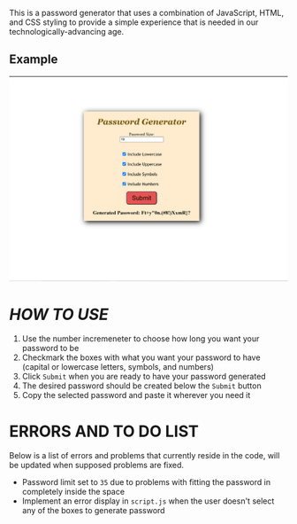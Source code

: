 This is a password generator that uses a combination of JavaScript, HTML, and CSS styling to provide a simple experience that is needed in our technologically-advancing age.
## Example
![Password Example](Password-Maker-Example.png)

# *HOW TO USE*
1. Use the number incremeneter to choose how long you want your password to be
2. Checkmark the boxes with what you want your password to have (capital or lowercase letters, symbols, and numbers)
3. Click `Submit` when you are ready to have your password generated
4. The desired password should be created below the `Submit` button
5. Copy the selected password and paste it wherever you need it


# ERRORS AND TO DO LIST
Below is a list of errors and problems that currently reside in the code, will be updated when supposed problems are fixed.
* Password limit set to `35` due to problems with fitting the password in completely inside the space
* Implement an error display in `script.js` when the user doesn't select any of the boxes to generate password 
